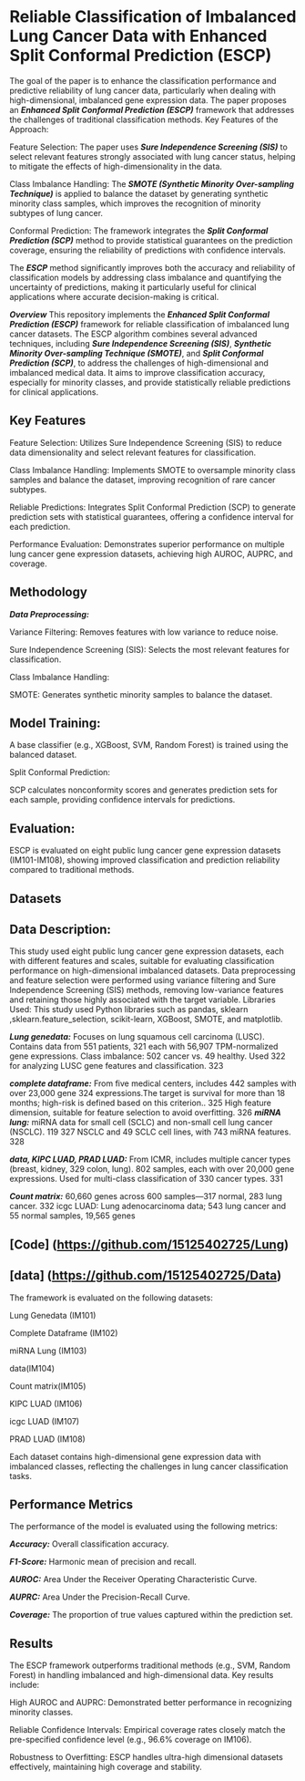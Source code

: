 # Reliable Classification of Imbalanced Lung Cancer Data with Enhanced Split Conformal Prediction (ESCP)

The goal of the paper is to enhance the classification performance and predictive reliability of lung cancer data, particularly when dealing with high-dimensional, imbalanced gene expression data. The paper proposes an ***Enhanced Split Conformal Prediction (ESCP)*** framework that addresses the challenges of traditional classification methods. Key Features of the Approach:

Feature Selection: The paper uses ***Sure Independence Screening (SIS)*** to select relevant features strongly associated with lung cancer status, helping to mitigate the effects of high-dimensionality in the data.

Class Imbalance Handling: The ***SMOTE (Synthetic Minority Over-sampling Technique)*** is applied to balance the dataset by generating synthetic minority class samples, which improves the recognition of minority subtypes of lung cancer.

Conformal Prediction: The framework integrates the ***Split Conformal Prediction (SCP)*** method to provide statistical guarantees on the prediction coverage, ensuring the reliability of predictions with confidence intervals.

The ***ESCP*** method significantly improves both the accuracy and reliability of classification models by addressing class imbalance and quantifying the uncertainty of predictions, making it particularly useful for clinical applications where accurate decision-making is critical.

***Overview***
This repository implements the ***Enhanced Split Conformal Prediction (ESCP)*** framework for reliable classification of imbalanced lung cancer datasets. The ESCP algorithm combines several advanced techniques, including ***Sure Independence Screening (SIS)***, ***Synthetic Minority Over-sampling Technique (SMOTE)***, and ***Split Conformal Prediction (SCP)***, to address the challenges of high-dimensional and imbalanced medical data. It aims to improve classification accuracy, especially for minority classes, and provide statistically reliable predictions for clinical applications.

## Key Features
Feature Selection: Utilizes Sure Independence Screening (SIS) to reduce data dimensionality and select relevant features for classification.

Class Imbalance Handling: Implements SMOTE to oversample minority class samples and balance the dataset, improving recognition of rare cancer subtypes.

Reliable Predictions: Integrates Split Conformal Prediction (SCP) to generate prediction sets with statistical guarantees, offering a confidence interval for each prediction.

Performance Evaluation: Demonstrates superior performance on multiple lung cancer gene expression datasets, achieving high AUROC, AUPRC, and coverage.

## Methodology
***Data Preprocessing:***

Variance Filtering: Removes features with low variance to reduce noise.

Sure Independence Screening (SIS): Selects the most relevant features for classification.

Class Imbalance Handling:

SMOTE: Generates synthetic minority samples to balance the dataset.

## Model Training:

A base classifier (e.g., XGBoost, SVM, Random Forest) is trained using the balanced dataset.

Split Conformal Prediction:

SCP calculates nonconformity scores and generates prediction sets for each sample, providing confidence intervals for predictions.

## Evaluation:

ESCP is evaluated on eight public lung cancer gene expression datasets (IM101-IM108), showing improved classification and prediction reliability compared to traditional methods.

## Datasets
## Data Description:
This study used eight public lung cancer gene expression datasets, each with different features and scales, suitable for evaluating classification performance on high-dimensional imbalanced datasets. Data preprocessing and feature selection were performed using variance filtering and Sure Independence Screening (SIS) methods, removing low-variance features and retaining those highly associated with the target variable.
Libraries Used: This study used Python libraries such as pandas, sklearn ,sklearn.feature_selection, scikit-learn, XGBoost, SMOTE, and matplotlib.

***Lung genedata:*** Focuses on lung squamous cell carcinoma (LUSC). Contains data from 551 patients, 321
each with 56,907 TPM-normalized gene expressions. Class imbalance: 502 cancer vs. 49 healthy. Used 322
for analyzing LUSC gene features and classification. 323

***complete dataframe:*** From five medical centers, includes 442 samples with over 23,000 gene 324
expressions.The target is survival for more than 18 months; high-risk is defined based on this criterion.. 325
High feature dimension, suitable for feature selection to avoid overfitting. 326
***miRNA lung:*** miRNA data for small cell (SCLC) and non-small cell lung cancer (NSCLC). 119 327
NSCLC and 49 SCLC cell lines, with 743 miRNA features. 328

***data, KIPC LUAD, PRAD LUAD:***  From ICMR, includes multiple cancer types (breast, kidney, 329
colon, lung). 802 samples, each with over 20,000 gene expressions. Used for multi-class classification of 330
cancer types. 331

***Count matrix:*** 60,660 genes across 600 samples—317 normal, 283 lung cancer. 332
icgc LUAD: Lung adenocarcinoma data; 543 lung cancer and 55 normal samples, 19,565 genes
## [Code]  (https://github.com/15125402725/Lung)
## [data] (https://github.com/15125402725/Data)
The framework is evaluated on the following datasets:

Lung Genedata (IM101)

Complete Dataframe (IM102)

miRNA Lung (IM103)

data(IM104)

Count matrix(IM105)

KIPC LUAD (IM106)

icgc LUAD (IM107)

PRAD LUAD (IM108)

Each dataset contains high-dimensional gene expression data with imbalanced classes, reflecting the challenges in lung cancer classification tasks.

## Performance Metrics
The performance of the model is evaluated using the following metrics:

***Accuracy:*** Overall classification accuracy.

***F1-Score:*** Harmonic mean of precision and recall.

***AUROC:*** Area Under the Receiver Operating Characteristic Curve.

***AUPRC:*** Area Under the Precision-Recall Curve.

***Coverage:*** The proportion of true values captured within the prediction set.

## Results
The ESCP framework outperforms traditional methods (e.g., SVM, Random Forest) in handling imbalanced and high-dimensional data. Key results include:

High AUROC and AUPRC: Demonstrated better performance in recognizing minority classes.

Reliable Confidence Intervals: Empirical coverage rates closely match the pre-specified confidence level (e.g., 96.6% coverage on IM106).

Robustness to Overfitting: ESCP handles ultra-high dimensional datasets effectively, maintaining high coverage and stability.
